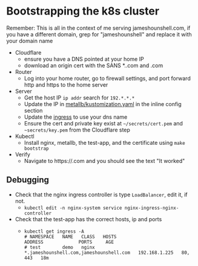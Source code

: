 Bootstrapping the k8s cluster
=============================
Remember:
This is all in the context of me serving jameshounshell.com,
if you have a different domain, grep for "jameshounshell" and replace it with your domain name


- Cloudflare
  - ensure you have a DNS pointed at your home IP
  - download an origin cert with the SANS *.<domain>.com and <domain>.com
- Router
  - Log into your home router, go to firewall settings, and port forward http and https to the home server
- Server
    - Get the host IP `ip addr` search for `192.*.*.*`
    - Update the IP in [metallb/kustomization.yaml](metallb/kustomization.yaml) in the inline config section
    - Update the [ingress](demo-app/ingress--demo.yaml) to use your dns name
    - Ensure the cert and private key exist at `~/secrets/cert.pem` and `~secrets/key.pem` from the Cloudflare step
- Kubectl 
  - Install nginx, metallb, the test-app, and the certificate using `make bootstrap`
- Verify
  - Navigate to https://<domain>.com and you should see the text "It worked"


Debugging
---------
- Check that the nginx ingress controller is type `LoadBalancer`, edit it, if not.
  - `kubectl edit -n nginx-system service nginx-ingress-nginx-controller`
- Check that the test-app has the correct hosts, ip and ports
    - ```shell
      kubectl get ingress -A
      # NAMESPACE   NAME   CLASS   HOSTS                                     ADDRESS             PORTS     AGE
      # test        demo   nginx   *.jameshounshell.com,jameshounshell.com   192.168.1.225   80, 443   18m
      ```